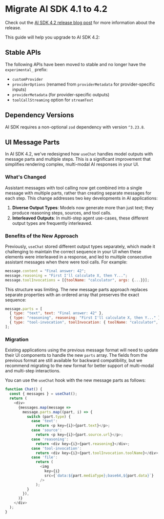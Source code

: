 # Migrate AI SDK 4.1 to 4.2

Check out the [AI SDK 4.2 release blog
post](https://vercel.com/blog/ai-sdk-4-2) for more information about the
release.

This guide will help you upgrade to AI SDK 4.2:

## Stable APIs

The following APIs have been moved to stable and no longer have the `experimental_` prefix:

- `customProvider`
- `providerOptions` (renamed from `providerMetadata` for provider-specific inputs)
- `providerMetadata` (for provider-specific outputs)
- `toolCallStreaming` option for `streamText`

## Dependency Versions

AI SDK requires a non-optional `zod` dependency with version `^3.23.8`.

## UI Message Parts

In AI SDK 4.2, we've redesigned how `useChat` handles model outputs with message parts and multiple steps.
This is a significant improvement that simplifies rendering complex, multi-modal AI responses in your UI.

### What's Changed

Assistant messages with tool calling now get combined into a single message with multiple parts, rather than creating separate messages for each step.
This change addresses two key developments in AI applications:

1. **Diverse Output Types**: Models now generate more than just text; they produce reasoning steps, sources, and tool calls.
2. **Interleaved Outputs**: In multi-step agent use-cases, these different output types are frequently interleaved.

### Benefits of the New Approach

Previously, `useChat` stored different output types separately, which made it challenging to maintain the correct sequence in your UI when these elements were interleaved in a response,
and led to multiple consecutive assistant messages when there were tool calls. For example:

```javascript
message.content = "Final answer: 42";
message.reasoning = "First I'll calculate X, then Y...";
message.toolInvocations = [{toolName: "calculator", args: {...}}];
```

This structure was limiting. The new message parts approach replaces separate properties with an ordered array that preserves the exact sequence:

```javascript
message.parts = [
  { type: "text", text: "Final answer: 42" },
  { type: "reasoning", reasoning: "First I'll calculate X, then Y..." },
  { type: "tool-invocation", toolInvocation: { toolName: "calculator", args: {...} } },
];
```

### Migration

Existing applications using the previous message format will need to update their UI components to handle the new `parts` array.
The fields from the previous format are still available for backward compatibility, but we recommend migrating to the new format for better support of multi-modal and multi-step interactions.

You can use the `useChat` hook with the new message parts as follows:

```javascript
function Chat() {
  const { messages } = useChat();
  return (
    <div>
      {messages.map(message =>
        message.parts.map((part, i) => {
          switch (part.type) {
            case 'text':
              return <p key={i}>{part.text}</p>;
            case 'source':
              return <p key={i}>{part.source.url}</p>;
            case 'reasoning':
              return <div key={i}>{part.reasoning}</div>;
            case 'tool-invocation':
              return <div key={i}>{part.toolInvocation.toolName}</div>;
            case 'file':
              return (
                <img
                  key={i}
                  src={`data:${part.mediaType};base64,${part.data}`}
                />
              );
          }
        }),
      )}
    </div>
  );
}
```
